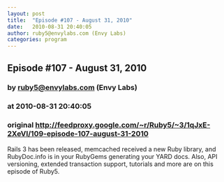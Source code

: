 ```yaml
---
layout: post
title:  "Episode #107 - August 31, 2010"
date:   2010-08-31 20:40:05
author: ruby5@envylabs.com (Envy Labs)
categories: program
---
```


## Episode #107 - August 31, 2010
### by ruby5@envylabs.com (Envy Labs)
### at 2010-08-31 20:40:05
### original <http://feedproxy.google.com/~r/Ruby5/~3/1qJxE-2XeVI/109-episode-107-august-31-2010>

Rails 3 has been released, memcached received a new Ruby library, and RubyDoc.info is in your RubyGems generating your YARD docs.  Also, API versioning, extended transaction support, tutorials and more are on this episode of Ruby5.